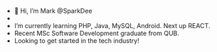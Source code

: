 - 👋 Hi, I’m Mark @SparkDee
-
- I’m currently learning PHP, Java, MySQL, Android. Next up REACT.
- Recent MSc Software Development graduate from QUB.
- Looking to get started in the tech industry!


<!---
SparkDee/SparkDee is a ✨ special ✨ repository because its `README.md` (this file) appears on your GitHub profile.
You can click the Preview link to take a look at your changes.
--->
